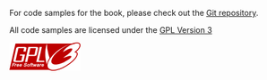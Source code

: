 For code samples for the book, please check out the [Git repository](https://github.com/mrseidel/gitbook-codesamples).  

All code samples are licensed under the [GPL Version 3](http://www.gnu.org/licenses/gpl.html)

[![Alt Text](./img/gplv3-127x51.png "GPL Version 3")](http://www.gnu.org/licenses/gpl.html)